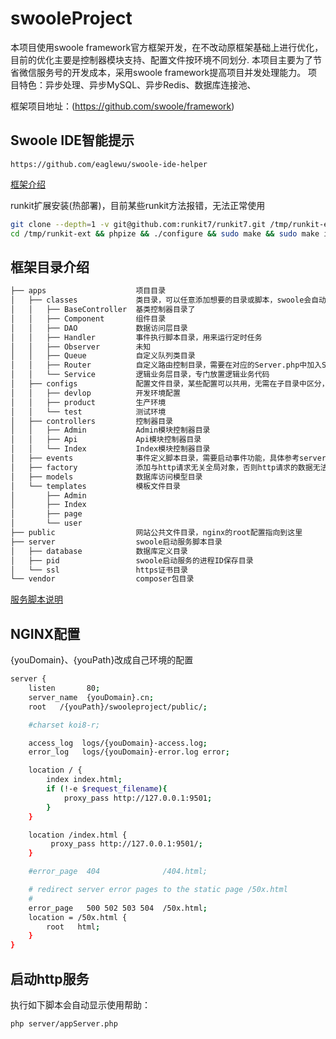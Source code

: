 # swooleProject
本项目使用swoole framework官方框架开发，在不改动原框架基础上进行优化，目前的优化主要是控制器模块支持、配置文件按环境不同划分.
本项目主要为了节省微信服务号的开发成本，采用swoole framework提高项目并发处理能力。
项目特色：异步处理、异步MySQL、异步Redis、数据库连接池、

框架项目地址：(https://github.com/swoole/framework)

Swoole IDE智能提示
----
```shell
https://github.com/eaglewu/swoole-ide-helper
``` 

[框架介绍](https://github.com/swoole/framework)

runkit扩展安装(热部署)，目前某些runkit方法报错，无法正常使用
```sh
git clone --depth=1 -v git@github.com:runkit7/runkit7.git /tmp/runkit-ext
cd /tmp/runkit-ext && phpize && ./configure && sudo make && sudo make install
```


框架目录介绍
----
```sh
├── apps                    项目目录
│   ├── classes             类目录，可以任意添加想要的目录或脚本，swoole会自动注册并加载命名空间
│   │   ├── BaseController  基类控制器目录了
│   │   ├── Component       组件目录
│   │   ├── DAO             数据访问层目录
│   │   ├── Handler         事件执行脚本目录，用来运行定时任务
│   │   ├── Observer        未知
│   │   ├── Queue           自定义队列类目录
│   │   ├── Router          自定义路由控制目录，需要在对应的Server.php中加入Swoole::getInstance()->addRouter(new App\Router\ModuleRouter(), true);
│   │   └── Service         逻辑业务层目录，专门放置逻辑业务代码
│   ├── configs             配置文件目录，某些配置可以共用，无需在子目录中区分，具体实现自行控制
│   │   ├── devlop          开发环境配置
│   │   ├── product         生产环境
│   │   └── test            测试环境
│   ├── controllers         控制器目录
│   │   ├── Admin           Admin模块控制器目录
│   │   ├── Api             Api模块控制器目录
│   │   └── Index           Index模块控制器目录
│   ├── events              事件定义脚本目录，需要启动事件功能，具体参考server/README.md文件
│   ├── factory             添加与http请求无关全局对象，否则http请求的数据无法销毁，造成代码执行无法正确路由
│   ├── models              数据库访问模型目录
│   └── templates           模板文件目录
│       ├── Admin
│       ├── Index
│       ├── page
│       └── user
├── public                  网站公共文件目录，nginx的root配置指向到这里
├── server                  swoole启动服务脚本目录
│   ├── database            数据库定义目录
│   ├── pid                 swoole启动服务的进程ID保存目录
│   └── ssl                 https证书目录
└── vendor                  composer包目录
```
[服务脚本说明](server/README.md)

NGINX配置
----
{youDomain}、{youPath}改成自己环境的配置
```sh
server {
    listen       80;
    server_name  {youDomain}.cn;
    root   /{youPath}/swooleproject/public/;

    #charset koi8-r;

    access_log  logs/{youDomain}-access.log;
    error_log   logs/{youDomain}-error.log error;

    location / {
        index index.html;
        if (!-e $request_filename){
            proxy_pass http://127.0.0.1:9501;
        }
    }

    location /index.html {
         proxy_pass http://127.0.0.1:9501/;
    }

    #error_page  404              /404.html;

    # redirect server error pages to the static page /50x.html
    #
    error_page   500 502 503 504  /50x.html;
    location = /50x.html {
        root   html;
    }
}
```

启动http服务
----
执行如下脚本会自动显示使用帮助：
```sh
php server/appServer.php
```



